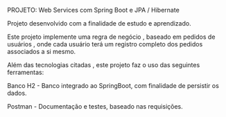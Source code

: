 PROJETO: Web Services com Spring Boot e JPA / Hibernate

Projeto desenvolvido com a finalidade de estudo e aprendizado.

Este projeto implemente uma regra de negócio , baseado em pedidos de usuários , onde cada usuário terá um registro completo dos pedidos associados a si mesmo.

Além das tecnologias citadas , este projeto faz o uso das seguintes ferramentas:

Banco H2 - Banco integrado ao SpringBoot, com finalidade de persistir os dados.

Postman - Documentação e testes, baseado nas requisições.